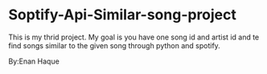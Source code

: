 # Soptify-Api-Similar-song-project
This is my thrid project.
My goal is you have one song id and artist id and te find songs similar to the given song through python and spotify.

By:Enan Haque
